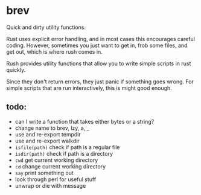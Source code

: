# brev

Quick and dirty utility functions.

Rust uses explicit error handling, and in most cases this encourages careful coding. However, sometimes you just want to get in, frob some files, and get out, which is where rush comes in.

Rush provides utility functions that allow you to write simple scripts in rust quickly.

Since they don't return errors, they just panic if something goes wrong. For simple scripts that are run interactively, this is might good enough.

## todo:

- can I write a function that takes either bytes or a string?
- change name to brev, lzy, a, _
- use and re-export tempdir
- use and re-export walkdir
- `isfile(path)` check if path is a regular file
- `isdir(path)` check if path is a directory
- `cwd` get current working directory
- `cd` change current working directory
- `say` print something out
- look through perl for useful stuff
- unwrap or die with message
